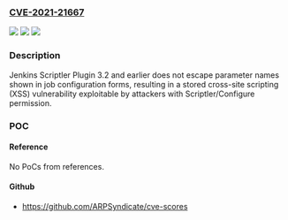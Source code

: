 ### [CVE-2021-21667](https://cve.mitre.org/cgi-bin/cvename.cgi?name=CVE-2021-21667)
![](https://img.shields.io/static/v1?label=Product&message=Jenkins%20Scriptler%20Plugin&color=blue)
![](https://img.shields.io/static/v1?label=Version&message=unspecified%3C%3D%203.2%20&color=brighgreen)
![](https://img.shields.io/static/v1?label=Vulnerability&message=n%2Fa&color=brighgreen)

### Description

Jenkins Scriptler Plugin 3.2 and earlier does not escape parameter names shown in job configuration forms, resulting in a stored cross-site scripting (XSS) vulnerability exploitable by attackers with Scriptler/Configure permission.

### POC

#### Reference
No PoCs from references.

#### Github
- https://github.com/ARPSyndicate/cve-scores

